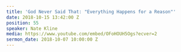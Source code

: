 ```yaml
---
title: 'God Never Said That: "Everything Happens for a Reason"'
date: 2018-10-15 13:42:00 Z
position: 55
speaker: Nate Kline
media: https://www.youtube.com/embed/OFoHOUH5Ogs?ecver=2
sermon_date: 2018-10-07 10:00:00 Z
---
```


